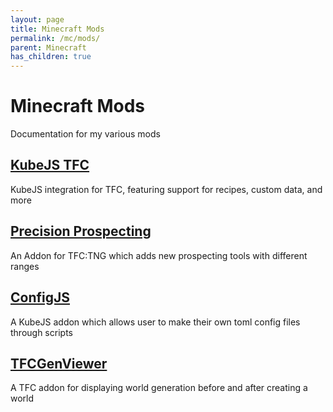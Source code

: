 ```yaml
---
layout: page
title: Minecraft Mods
permalink: /mc/mods/
parent: Minecraft
has_children: true
---
```


# Minecraft Mods

Documentation for my various mods

## [KubeJS TFC](/kubejs_tfc/)

KubeJS integration for TFC, featuring support for recipes, custom data, and more

## [Precision Prospecting](/precpros/)

An Addon for TFC:TNG which adds new prospecting tools with different ranges

## [ConfigJS](/configjs/)

A KubeJS addon which allows user to make their own toml config files through scripts

## [TFCGenViewer](/tfcgv/)

A TFC addon for displaying world generation before and after creating a world
